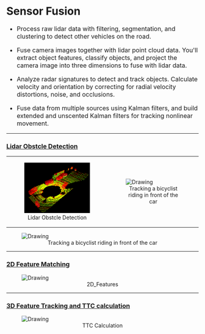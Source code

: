 # Sensor Fusion


<font size="3">
    
*  Process raw lidar data with filtering, segmentation, and clustering to detect other vehicles on the road. 

*  Fuse camera images together with lidar point cloud data. You'll extract object features, classify objects, and project the camera image into three dimensions to fuse with lidar data. 

* Analyze radar signatures to detect and track objects. Calculate velocity and orientation by correcting for radial velocity distortions, noise, and occlusions. 

* Fuse data from multiple sources using Kalman filters, and build extended and unscented Kalman filters for tracking nonlinear movement. 
</font>

---

### [Lidar Obstcle Detection](https://github.com/darrickz/Sensor_Fusion/tree/master/SFND_Lidar_Obstacle_Detection)
<table><tr>
<td>
<figure>
    <img  src="./images/Lidar_Obstacle0.gif" alt="Drawing" style="width: 350px;"/>
    <center>Lidar Obstcle Detection</center>
</figure></td>

<td><figure>
    <img  src="./images/Lidar_Obstacle2.gif" alt="Drawing" style="width: 340px;"/>
    <center>Tracking a bicyclist riding in front of the car</center>
</figure>
  </td>  
  </td>
</tr></table>
<figure>
    <img  src="./images/Lidar_Obstacle1.gif" alt="Drawing" style="width: 710px;"/>
    <center>Tracking a bicyclist riding in front of the car</center>
</figure>

---



### [2D Feature Matching](https://github.com/darrickz/Sensor_Fusion/tree/master/SFND_2D_Feature_Tracking)

<figure>
    <img  src="./images/2D_Features.gif" alt="Drawing" style="height: 500 width: 1000px;"/>
    <center>2D_Features</center>
</figure>

---

### [3D Feature Tracking and TTC calculation](https://github.com/darrickz/Sensor_Fusion/tree/master/SFND_3D_Object_Tracking)

<figure>
    <img  src="./images/TTC.gif" alt="Drawing" style="height: 500 width: 1000px;"/>
    <center>TTC Calculation</center>
</figure>    
